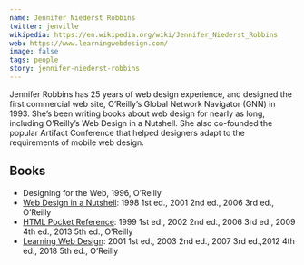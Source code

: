 ```yaml
---
name: Jennifer Niederst Robbins
twitter: jenville
wikipedia: https://en.wikipedia.org/wiki/Jennifer_Niederst_Robbins
web: https://www.learningwebdesign.com/
image: false
tags: people
story: jennifer-niederst-robbins
---
```


Jennifer Robbins has 25 years of web design experience, 
and designed the first commercial web site, 
O’Reilly’s Global Network Navigator (GNN) in 1993. 
She’s been writing books about web design for nearly as long, including O’Reilly’s Web Design in a Nutshell. 
She also co-founded the popular Artifact Conference that helped designers adapt to the requirements of mobile web design.

## Books

- Designing for the Web, 1996, O’Reilly
- [Web Design in a Nutshell](https://www.oreilly.com/library/view/web-design-in/0596009879/): 1998 1st ed., 2001 2nd ed., 2006 3rd ed., O’Reilly
- [HTML Pocket Reference](https://www.oreilly.com/library/view/html5-pocket-reference/9781449368777/): 1999 1st ed., 2002 2nd ed., 2006 3rd ed., 2009 4th ed., 2013 5th ed., O’Reilly
- [Learning Web Design](https://www.learningwebdesign.com/): 2001 1st ed., 2003 2nd ed., 2007 3rd ed.,2012 4th ed., 2018 5th ed., O’Reilly

